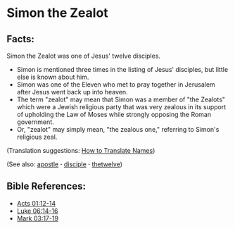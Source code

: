 # Simon the Zealot #

## Facts: ##

Simon the Zealot was one of Jesus' twelve disciples.

* Simon is mentioned three times in the listing of Jesus' disciples, but little else is known about him.
* Simon was one of the Eleven who met to pray together in Jerusalem after Jesus went back up into heaven.
* The term "zealot" may mean that Simon was a member of "the Zealots" which were a Jewish religious party that was very zealous in its support of upholding the Law of Moses while strongly opposing the Roman government.
* Or, "zealot" may simply mean, "the zealous one," referring to Simon's religious zeal.

(Translation suggestions: [How to Translate Names](https://git.door43.org/Door43/en-ta-translate-vol1/src/master/content/translate_names.md))

(See also: [apostle](../kt/apostle.md) **·** [disciple](../kt/disciple.md) **·** [thetwelve](../kt/thetwelve.md))

## Bible References: ##

* [Acts 01:12-14](https://door43.org/en/bible/notes/act/01/12)
* [Luke 06:14-16](https://door43.org/en/bible/notes/luk/06/14)
* [Mark 03:17-19](https://door43.org/en/bible/notes/mrk/03/17)

